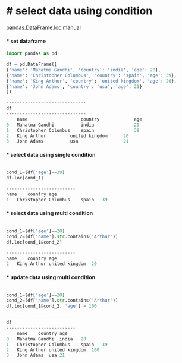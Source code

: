 # &#35; select data using condition
[pandas.DataFrame.loc manual](https://pandas.pydata.org/docs/reference/api/pandas.DataFrame.loc.html)

#### &#42; set dataframe
```python
import pandas as pd

df = pd.DataFrame([
{'name': 'Mahatma Gandhi', 'country': 'india', 'age': 20},
{'name': 'Christopher Columbus', 'country': 'spain', 'age': 39},
{'name': 'King Arthur', 'country': 'united kingdom', 'age': 20},
{'name': 'John Adams', 'country': 'usa', 'age': 21}
])

------------------------------
df
------------------------------
	name	                country	            age
0	Mahatma Gandhi	        india	            20
1	Christopher Columbus	spain	            39
2	King Arthur	        united kingdom      20
3	John Adams	        usa                 21

```


#### &#42; select data using single condition
```python

cond_1=(df['age']==39)
df.loc[cond_1]

--------------------------
name	country	age
1	Christopher Columbus	spain	39


```


#### &#42; select data using multi condition
```python

cond_1=(df['age']==20)
cond_2=(df['name'].str.contains('Arthur'))
df.loc[cond_1&cond_2]

--------------------------
name	country	age
2	King Arthur	united kingdom	20

```


#### &#42; update data using multi condition
```python

cond_1=(df['age']==20)
cond_2=(df['name'].str.contains('Arthur'))
df.loc[cond_1&cond_2, 'age'] = 100

--------------------------
df
--------------------------
	name	country	age
0	Mahatma Gandhi	india	20
1	Christopher Columbus	spain	39
2	King Arthur	united kingdom	100
3	John Adams	usa	21


```
